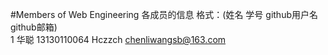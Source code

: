 #Members of Web Engineering
各成员的信息 格式：(姓名 学号 github用户名 github邮箱)<br/>
1 华聪 13130110064 Hczzch chenliwangsb@163.com<br/>
